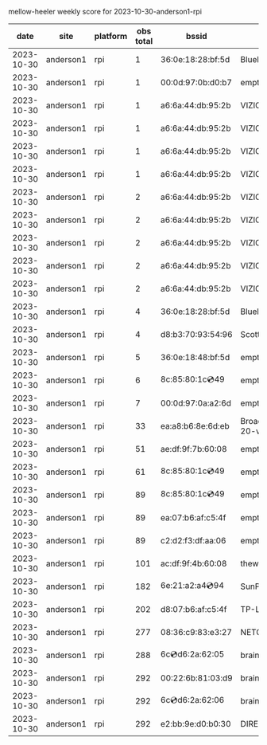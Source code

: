 mellow-heeler weekly score for 2023-10-30-anderson1-rpi

|date|site|platform|obs total|bssid|ssid|lat|lng|
|--|--|--|--|--|--|--|--|
|2023-10-30|anderson1|rpi|1|36:0e:18:28:bf:5d|Bluelotus|0|0|
|2023-10-30|anderson1|rpi|1|00:0d:97:0b:d0:b7|empty_ssid|0|0|
|2023-10-30|anderson1|rpi|1|a6:6a:44:db:95:2b|VIZIOCastAudio1440|0|0|
|2023-10-30|anderson1|rpi|1|a6:6a:44:db:95:2b|VIZIOCastAudio8963|0|0|
|2023-10-30|anderson1|rpi|1|a6:6a:44:db:95:2b|VIZIOCastAudio7092|0|0|
|2023-10-30|anderson1|rpi|1|a6:6a:44:db:95:2b|VIZIOCastAudio4898|0|0|
|2023-10-30|anderson1|rpi|2|a6:6a:44:db:95:2b|VIZIOCastAudio7907|0|0|
|2023-10-30|anderson1|rpi|2|a6:6a:44:db:95:2b|VIZIOCastAudio2586|0|0|
|2023-10-30|anderson1|rpi|2|a6:6a:44:db:95:2b|VIZIOCastAudio5861|0|0|
|2023-10-30|anderson1|rpi|2|a6:6a:44:db:95:2b|VIZIOCastAudio2241|0|0|
|2023-10-30|anderson1|rpi|2|a6:6a:44:db:95:2b|VIZIOCastAudio7539|0|0|
|2023-10-30|anderson1|rpi|4|36:0e:18:28:bf:5d|Bluelotus|0|0|
|2023-10-30|anderson1|rpi|4|d8:b3:70:93:54:96|Scott WiFi|0|0|
|2023-10-30|anderson1|rpi|5|36:0e:18:48:bf:5d|empty_ssid|0|0|
|2023-10-30|anderson1|rpi|6|8c:85:80:1c:cd:49|empty_ssid|0|0|
|2023-10-30|anderson1|rpi|7|00:0d:97:0a:a2:6d|empty_ssid|0|0|
|2023-10-30|anderson1|rpi|33|ea:a8:b6:8e:6d:eb|BroadbandHamnet-20-v3|0|0|
|2023-10-30|anderson1|rpi|51|ae:df:9f:7b:60:08|empty_ssid|0|0|
|2023-10-30|anderson1|rpi|61|8c:85:80:1c:cd:49|empty_ssid|0|0|
|2023-10-30|anderson1|rpi|89|8c:85:80:1c:cd:49|empty_ssid|0|0|
|2023-10-30|anderson1|rpi|89|ea:07:b6:af:c5:4f|empty_ssid|0|0|
|2023-10-30|anderson1|rpi|89|c2:d2:f3:df:aa:06|empty_ssid|0|0|
|2023-10-30|anderson1|rpi|101|ac:df:9f:4b:60:08|theweef|0|0|
|2023-10-30|anderson1|rpi|182|6e:21:a2:a4:cd:94|SunPower21450|0|0|
|2023-10-30|anderson1|rpi|202|d8:07:b6:af:c5:4f|TP-Link_C54F|0|0|
|2023-10-30|anderson1|rpi|277|08:36:c9:83:e3:27|NETGEAR34|0|0|
|2023-10-30|anderson1|rpi|288|6c:cd:d6:2a:62:05|braingang2_5GEXT|0|0|
|2023-10-30|anderson1|rpi|292|00:22:6b:81:03:d9|braingang2|0|0|
|2023-10-30|anderson1|rpi|292|6c:cd:d6:2a:62:06|braingang2_2GEXT|0|0|
|2023-10-30|anderson1|rpi|292|e2:bb:9e:d0:b0:30|DIRECT-9ED03030|0|0|
